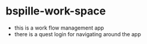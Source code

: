 # bspille-work-space
- this is a work flow management app
- there is a quest login for navigating around the app
